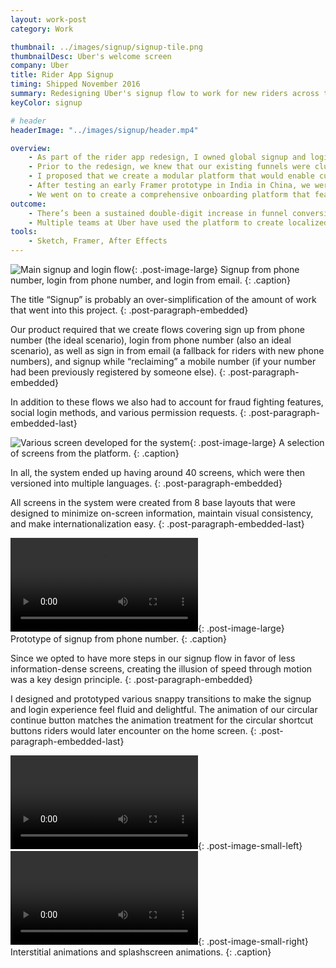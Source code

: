 ```yaml
---
layout: work-post
category: Work

thumbnail: ../images/signup/signup-tile.png
thumbnailDesc: Uber's welcome screen
company: Uber
title: Rider App Signup
timing: Shipped November 2016
summary: Redesigning Uber's signup flow to work for new riders across the globe.
keyColor: signup

# header
headerImage: "../images/signup/header.mp4"

overview:
    - As part of the rider app redesign, I owned global signup and login.
    - Prior to the redesign, we knew that our existing funnels were cluttered with information and struggling to meet the needs of new markets as we expanded globally.
    - I proposed that we create a modular platform that would enable customizable funnels by market. This would entail breaking down our existing steps into simple, bite-sized screens that could be easily re-arranged, would decrease the cognitive load on users, and would enable easier experimentation.
    - After testing an early Framer prototype in India in China, we were confident in the direction and decided to move forward.
    - We went on to create a comprehensive onboarding platform that featured visually consistent layouts, buttery animations, and intelligently routed riders to signup or login based on phone number.
outcome:
    - There’s been a sustained double-digit increase in funnel conversion since the new experience launched. It’s considered a great success.
    - Multiple teams at Uber have used the platform to create localized onboarding experiences, systems for fighting fraud, and new payment experiences.
tools:
    - Sketch, Framer, After Effects
---
```


![Main signup and login flow](../images/signup/signup-flow-1.png){: .post-image-large}
Signup from phone number, login from phone number, and login from email.
{: .caption}

The title “Signup” is probably an over-simplification of the amount of work that went into this project.
{: .post-paragraph-embedded}

Our product required that we create flows covering sign up from phone number (the ideal scenario), login from phone number (also an ideal scenario), as well as sign in from email (a fallback for riders with new phone numbers), and signup while “reclaiming” a mobile number (if your number had been previously registered by someone else).
{: .post-paragraph-embedded}

In addition to these flows we also had to account for fraud fighting features, social login methods, and various permission requests.
{: .post-paragraph-embedded-last}

![Various screen developed for the system](../images/signup/mosaic.png){: .post-image-large}
A selection of screens from the platform.
{: .caption}

In all, the system ended up having around 40 screens, which were then versioned into multiple languages.
{: .post-paragraph-embedded}

All screens in the system were created from 8 base layouts that were designed to minimize on-screen information, maintain visual consistency, and make internationalization easy.
{: .post-paragraph-embedded-last}

<video src="../images/signup/screen-to-screen.mp4" autoplay loop></video>{: .post-image-large}
Prototype of signup from phone number.
{: .caption}

Since we opted to have more steps in our signup flow in favor of less information-dense screens, creating the illusion of speed through motion was a key design principle.
{: .post-paragraph-embedded}

I designed and prototyped various snappy transitions to make the signup and login experience feel fluid and delightful. The animation of our circular continue button matches the animation treatment for the circular shortcut buttons riders would later encounter on the home screen.
{: .post-paragraph-embedded-last}

<video src="../images/signup/signup-parallax.mp4" autoplay loop></video>{: .post-image-small-left}
<video src="../images/signup/signup-entry.mp4" autoplay loop></video>{: .post-image-small-right}
Interstitial animations and splashscreen animations.
{: .caption}

